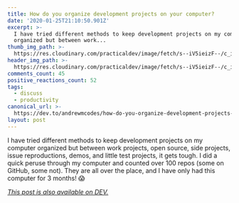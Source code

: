 ```yaml
---
title: How do you organize development projects on your computer?
date: '2020-01-25T21:10:50.901Z'
excerpt: >-
  I have tried different methods to keep development projects on my computer
  organized but between work...
thumb_img_path: >-
  https://res.cloudinary.com/practicaldev/image/fetch/s--iV5ieizF--/c_imagga_scale,f_auto,fl_progressive,h_420,q_auto,w_1000/https://dev-to-uploads.s3.amazonaws.com/i/r6bbjjt5um9qufzqjs27.jpg
header_img_path: >-
  https://res.cloudinary.com/practicaldev/image/fetch/s--iV5ieizF--/c_imagga_scale,f_auto,fl_progressive,h_420,q_auto,w_1000/https://dev-to-uploads.s3.amazonaws.com/i/r6bbjjt5um9qufzqjs27.jpg
comments_count: 45
positive_reactions_count: 52
tags:
  - discuss
  - productivity
canonical_url: >-
  https://dev.to/andrewmcodes/how-do-you-organize-development-projects-on-your-computer-4dja
layout: post
---
```

I have tried different methods to keep development projects on my computer organized but between work projects, open source, side projects, issue reproductions, demos, and little test projects, it gets tough. I did a quick peruse through my computer and counted over 100 repos (some on GitHub, some not). They are all over the place, and I have only had this computer for 3 months! 😱

*[This post is also available on DEV.](https://dev.to/andrewmcodes/how-do-you-organize-development-projects-on-your-computer-4dja)*


<script>
const parent = document.getElementsByTagName('head')[0];
const script = document.createElement('script');
script.type = 'text/javascript';
script.src = 'https://cdnjs.cloudflare.com/ajax/libs/iframe-resizer/4.1.1/iframeResizer.min.js';
script.charset = 'utf-8';
script.onload = function() {
    window.iFrameResize({}, '.liquidTag');
};
parent.appendChild(script);
</script>
